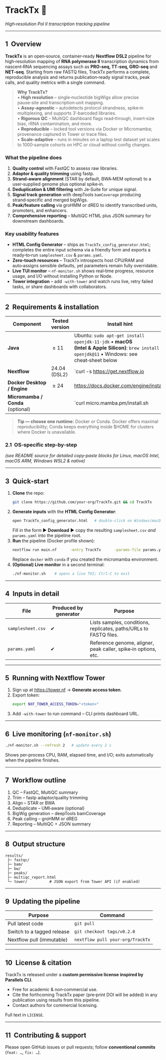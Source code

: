 # TrackTx :musical_note:
*High‑resolution Pol II transcription tracking pipeline*

---

## 1  Overview
**TrackTx** is an open‑source, container‑ready **Nextflow DSL2** pipeline for high‑resolution mapping of **RNA polymerase II** transcription dynamics from nascent‑RNA sequencing assays such as **PRO‑seq, TT‑seq, GRO‑seq** and **NET‑seq**. Starting from raw FASTQ files, TrackTx performs a complete, reproducible analysis and returns publication‑ready signal tracks, peak calls, and quality metrics with a single command.

> **Why TrackTx?**  
> • **High resolution** – single‑nucleotide bigWigs allow precise pause‑site and transcription‑unit mapping.  
> • **Assay‑agnostic** – autodetects protocol strandness, spike‑in multiplexing, and supports 3′‑barcoded libraries.  
> • **Rigorous QC** – MultiQC dashboard flags read‑through, insert‑size bias, rRNA contamination, and more.  
> • **Reproducible** – locked tool versions via Docker or Micromamba; provenance captured in Tower or trace files.  
> • **Scale‑adaptive** – runs in minutes on a laptop test dataset yet scales to 1000‑sample cohorts on HPC or cloud without config changes.

### What the pipeline does
1. **Quality control** with FastQC to assess raw libraries.  
2. **Adaptor & quality trimming** using fastp.  
3. **Strand‑aware alignment** (STAR by default, BWA‑MEM optional) to a user‑supplied genome plus optional spike‑in.  
4. **Deduplication & UMI filtering** with Je‑Suite for unique signal.  
5. **Signal track generation** with deepTools `bamCoverage` producing strand‑specific and merged bigWigs.  
6. **Peak/feature calling** via groHMM or dREG to identify transcribed units, promoters, and enhancers.  
7. **Comprehensive reporting** – MultiQC HTML plus JSON summary for downstream dashboards.

### Key usability features
- **HTML Config Generator** – ships as `TrackTx_config_generator.html`; completes the entire input schema via a friendly form and exports a ready‑to‑run `samplesheet.csv` & `params.yaml`.  
- **Zero‑touch resources** – TrackTx introspects host CPU/RAM and auto‑assigns sensible defaults, yet parameters remain fully overridable.  
- **Live TUI monitor** – `nf-monitor.sh` shows real‑time progress, resource usage, and I/O without installing Python or Node.  
- **Tower integration** – add `-with-tower` and watch runs live, retry failed tasks, or share dashboards with collaborators.

---

## 2  Requirements & installation
| Component | Tested version | Install hint |
|-----------|---------------|--------------|
| **Java** | ≥ 11 | Ubuntu: `sudo apt-get install openjdk-11-jdk` • **macOS (Intel & Apple Silicon)**: `brew install openjdk@11` • Windows: see cheat‑sheet below |
| **Nextflow** | 24.04 (DSL2) | `curl -s https://get.nextflow.io | bash` (make it executable & put in $PATH) |
| **Docker Desktop / Engine** | ≥ 24 | https://docs.docker.com/engine/install/ |
| **Micromamba / Conda** (optional) |  | `curl micro.mamba.pm/install.sh | bash` then: `micromamba create -n tracktx -f envs/environment.yml` |

> **Tip — choose one runtime:** Docker *or* Conda. Docker offers maximal reproducibility; Conda keeps everything inside $HOME for clusters where Docker is unavailable.

### 2.1  OS‑specific step‑by‑step
*(see README source for detailed copy‑paste blocks for Linux, macOS Intel, macOS ARM, Windows WSL2 & native)*

---

## 3  Quick‑start
1. **Clone** the repo:
   ```bash
   git clone https://github.com/your‑org/TrackTx.git && cd TrackTx
   ```  
2. **Generate inputs** with the **HTML Config Generator**:
   ```bash
   open TrackTx_config_generator.html   # double‑click on Windows/macOS or xdg‑open on Linux
   ```  
   Fill in the form ▶ **Download** ▶ copy the resulting `samplesheet.csv` *and* `params.yaml` into the pipeline root.
3. **Run** the pipeline (Docker profile shown):
   ```bash
   nextflow run main.nf      -entry TrackTx      -params-file params.yaml      -profile docker      -with-tower      -with-trace
   ```  
   Replace `docker` with `conda` if you created the micromamba environment.
4. **(Optional) Live monitor** in a second terminal:
   ```bash
   ./nf-monitor.sh    # opens a live TUI; Ctrl‑C to exit
   ```

---

## 4  Inputs in detail
| File | Produced by generator | Purpose |
|------|-----------------------|---------|
| `samplesheet.csv` | ✔ | Lists samples, conditions, replicates, paths/URLs to FASTQ files. |
| `params.yaml` | ✔ | Reference genome, aligner, peak caller, spike‑in options, etc. |

---

## 5  Running with Nextflow Tower
1. Sign up at https://tower.nf → **Generate access token**.  
2. Export token:
   ```bash
   export NXF_TOWER_ACCESS_TOKEN="<token>"
   ```  
3. Add `-with-tower` to run command – CLI prints dashboard URL.

---

## 6  Live monitoring (`nf-monitor.sh`)
```bash
./nf-monitor.sh --refresh 2   # update every 2 s
```
Shows per‑process CPU, RAM, elapsed time, and I/O; exits automatically when the pipeline finishes.

---

## 7  Workflow outline
1. QC – FastQC, MultiQC summary  
2. Trim – fastp adaptor/quality trimming  
3. Align – STAR or BWA  
4. Deduplicate – UMI‑aware (optional)  
5. BigWig generation – deepTools bamCoverage  
6. Peak calling – groHMM or dREG  
7. Reporting – MultiQC + JSON summary  

---

## 8  Output structure
```
results/
 ├─ fastqc/
 ├─ bam/
 ├─ bw/
 ├─ peaks/
 ├─ multiqc_report.html
 └─ tower/          # JSON export from Tower API (if enabled)
```

---

## 9  Updating the pipeline
| Purpose | Command |
|---------|---------|
| Pull latest code | `git pull` |
| Switch to a tagged release | `git checkout tags/v0.2.0` |
| Nextflow pull (immutable)  | `nextflow pull your‑org/TrackTx` |

---

## 10  License & citation
TrackTx is released under a **custom permissive license inspired by Parallels CLI**.

- Free for academic & non‑commercial use.
- Cite the forthcoming TrackTx paper (pre‑print DOI will be added) in any publication using results from this pipeline.
- Contact authors for commercial licensing.

Full text in `LICENSE`.

---

## 11  Contributing & support
Please open GitHub issues or pull requests; follow **conventional commits** (`feat: …`, `fix: …`).  
